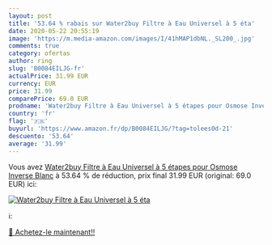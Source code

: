 ```yaml
---
layout: post
title: '53.64 % rabais sur Water2buy Filtre à Eau Universel à 5 éta'
date: 2020-05-22 20:55:19
image: 'https://m.media-amazon.com/images/I/41hMAP1dbNL._SL200_.jpg'
comments: true
category: ofertas
author: ring
slug: 'B0084EILJG-fr'
actualPrice: 31.99 EUR
currency: EUR
price: 31.99
comparePrice: 69.0 EUR
prodname: 'Water2buy Filtre à Eau Universel à 5 étapes pour Osmose Inverse Blanc'
country: 'fr'
flag: '🇫🇷'
buyurl: 'https://www.amazon.fr/dp/B0084EILJG/?tag=tolees0d-21'
descuento: '53.64'
average: '31.99'
---
```


Vous avez [Water2buy Filtre à Eau Universel à 5 étapes pour Osmose Inverse Blanc](https://www.amazon.fr/dp/B0084EILJG/?tag=tolees0d-21)  à  53.64 % de réduction, prix final  31.99 EUR (original: 69.0 EUR) ici:

[![Water2buy Filtre à Eau Universel à 5 éta](https://m.media-amazon.com/images/I/41hMAP1dbNL._SL200_.jpg)](https://www.amazon.fr/dp/B0084EILJG/?tag=tolees0d-21)

ℹ️:


[🛒 Achetez-le maintenant!!](https://www.amazon.fr/dp/B0084EILJG/?tag=tolees0d-21)
